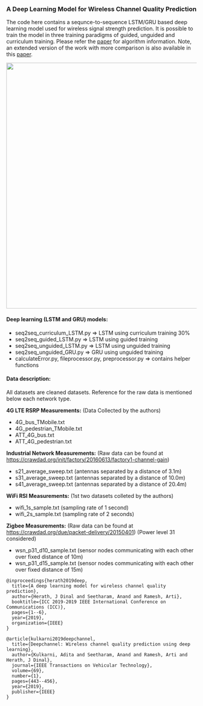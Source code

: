 ### A Deep Learning Model for Wireless Channel Quality Prediction ###

The code here contains a sequnce-to-sequence LSTM/GRU based deep learning model used for wireless signal strength prediction. It is possible to train the model in three training paradigms of guided, unguided and curriculum training. Please refer the [paper](http://www.dinalherath.com/papers/2019ICC.pdf) for algorithm information. Note, an extended version of the work with more comparison is also available in this [paper](http://www.dinalherath.com/papers/2019tvt.pdf).

<p align="center">
  <img src="images/image.jpg" width="650">
</p>

#### Deep learning (LSTM and GRU) models:

- seq2seq_curriculum_LSTM.py => LSTM using curriculum training 30%
- seq2seq_guided_LSTM.py => LSTM using guided training
- seq2seq_unguided_LSTM.py => LSTM using unguided training
- seq2seq_unguided_GRU.py => GRU using unguided training
- calculateError.py, fileprocessor.py, preprocessor.py => contains helper functions

#### Data description:

All datasets are cleaned datasets. Reference for the raw data is mentioned below each network type.

**4G LTE RSRP Measurements:**
(Data Collected by the authors)
- 4G_bus_TMobile.txt
- 4G_pedestrian_TMobile.txt
- ATT_4G_bus.txt
- ATT_4G_pedestrian.txt

**Industrial Network Measurements:**
(Raw data can be found at https://crawdad.org/init/factory/20160613/factory1-channel-gain)
- s21_average_sweep.txt (antennas separated by a distance of 3.1m)
- s31_average_sweep.txt (antennas separated by a distance of 10.0m)
- s41_average_sweep.txt (antennas separated by a distance of 20.4m)

**WiFi RSI Measurements:**
(1st two datasets colleted by the authors)
- wifi_1s_sample.txt (sampling rate of 1 second)
- wifi_2s_sample.txt (sampling rate of 2 seconds)

**Zigbee Measurements:**
(Raw data can be found at https://crawdad.org/due/packet-delivery/20150401)
(Power level 31 considered)
- wsn_p31_d10_sample.txt (sensor nodes communicating with each other over fixed distance of 10m)
- wsn_p31_d15_sample.txt (sensor nodes communicating with each other over fixed distance of 15m)

```
@inproceedings{herath2019deep,
  title={A deep learning model for wireless channel quality prediction},
  author={Herath, J Dinal and Seetharam, Anand and Ramesh, Arti},
  booktitle={ICC 2019-2019 IEEE International Conference on Communications (ICC)},
  pages={1--6},
  year={2019},
  organization={IEEE}
}
```

```
@article{kulkarni2019deepchannel,
  title={Deepchannel: Wireless channel quality prediction using deep learning},
  author={Kulkarni, Adita and Seetharam, Anand and Ramesh, Arti and Herath, J Dinal},
  journal={IEEE Transactions on Vehicular Technology},
  volume={69},
  number={1},
  pages={443--456},
  year={2019},
  publisher={IEEE}
}
```
